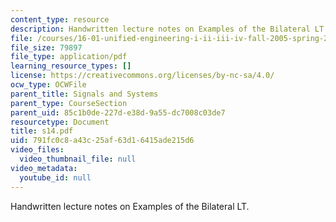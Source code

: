 ```yaml
---
content_type: resource
description: Handwritten lecture notes on Examples of the Bilateral LT.
file: /courses/16-01-unified-engineering-i-ii-iii-iv-fall-2005-spring-2006/791fc0c8a43c25af63d16415ade215d6_s14.pdf
file_size: 79897
file_type: application/pdf
learning_resource_types: []
license: https://creativecommons.org/licenses/by-nc-sa/4.0/
ocw_type: OCWFile
parent_title: Signals and Systems
parent_type: CourseSection
parent_uid: 85c1b0de-227d-e38d-9a55-dc7008c03de7
resourcetype: Document
title: s14.pdf
uid: 791fc0c8-a43c-25af-63d1-6415ade215d6
video_files:
  video_thumbnail_file: null
video_metadata:
  youtube_id: null
---
```

Handwritten lecture notes on Examples of the Bilateral LT.